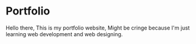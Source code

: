 # Portfolio
Hello there,
This is my portfolio website, Might be cringe because I'm just learning web development and web designing.
